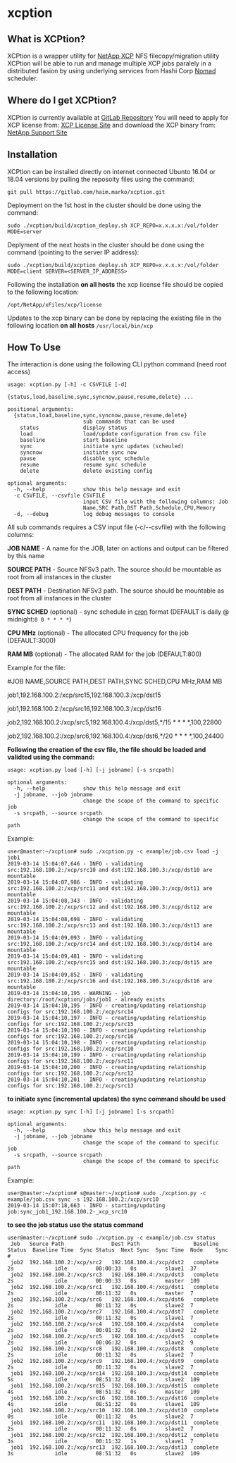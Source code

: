 # xcption

## What is XCPtion?

XCPtion is a wrapper utility for [NetApp XCP](https://xcp.netapp.com/) NFS filecopy/migration utility
XCPtion will be able to run and manage multiple XCP jobs paralely in a distributed fasion by using underlying services from Hashi Corp [Nomad](https://www.nomadproject.io/) scheduler.

## Where do I get XCPtion?

XCPtion is currently available at [GitLab Repository](https://gitlab.com/haim.marko/xcption)
You will need to apply for XCP license from: [XCP License Site](https://xcp.netapp.com/) and download the XCP binary from: [NetApp Support Site](https://mysupport.netapp.com/tools/info/ECMLP2357425I.html?productID=62115&pcfContentID=ECMLP2357425)

## Installation

XCPtion can be installed directly on internet connected Ubunto 16.04 or 18.04 versions by pulling the reposoity files using the command:

`git pull https://gitlab.com/haim.marko/xcption.git`

Deployment on the 1st host in the cluster should be done using the command:

`sudo ./xcption/build/xcption_deploy.sh XCP_REPO=x.x.x.x:/vol/folder MODE=server`

Deplyment of the next hosts in the cluster should be done using the command (pointing to the server IP address):

`sudo ./xcption/build/xcption_deploy.sh XCP_REPO=x.x.x.x:/vol/folder MODE=client SERVER=<SERVER_IP_ADDRESS>`

Following the installation **on all hosts** the xcp license file should be copied to the following location:

`/opt/NetApp/xFiles/xcp/license`

Updates to the xcp binary can be done by replacing the existing file in the following location **on all hosts**
`/usr/local/bin/xcp`


## How To Use

The interaction is done using the following CLI python command (need root access)

```
usage: xcption.py [-h] -c CSVFILE [-d]
                  {status,load,baseline,sync,syncnow,pause,resume,delete} ...

positional arguments:
  {status,load,baseline,sync,syncnow,pause,resume,delete}
                        sub commands that can be used
    status              display status
    load                load/update configuration from csv file
    baseline            start baseline
    sync                initiate sync updates (scheuled)
    syncnow             initiate sync now
    pause               disable sync schedule
    resume              resume sync schedule
    delete              delete existing config

optional arguments:
  -h, --help            show this help message and exit
  -c CSVFILE, --csvfile CSVFILE
                        input CSV file with the following columns: Job
                        Name,SRC Path,DST Path,Schedule,CPU,Memory
  -d, --debug           log debug messages to console

```

All sub commands requires a CSV input file (-c/--csvfile) with the following columns: 

**JOB NAME** - A name for the JOB, later on actions and output can be filtered by this name

**SOURCE PATH** - Source NFSv3 path. The source should be mountable as root from all instances in the cluster 

**DEST PATH** - Destination NFSv3 path. The source should be mountable as root from all instances in the cluster 

**SYNC SCHED** (optional) - sync schedule in [cron](http://www.nncron.ru/help/EN/working/cron-format.htm) format (DEFAULT is daily @ midnight:`0 0 * * * *`)

**CPU MHz** (optional) - The allocated CPU frequency for the job (DEFAULT:3000)

**RAM MB** (optional) - The allocated RAM for the job (DEFAULT:800)


Example for the file:

#JOB NAME,SOURCE PATH,DEST PATH,SYNC SCHED,CPU MHz,RAM MB

job1,192.168.100.2:/xcp/src15,192.168.100.3:/xcp/dst15

job1,192.168.100.2:/xcp/src16,192.168.100.3:/xcp/dst16

job2,192.168.100.2:/xcp/src5,192.168.100.4:/xcp/dst5,*/15 * * * *,100,22800

job2,192.168.100.2:/xcp/src6,192.168.100.4:/xcp/dst6,*/20 * * * *,100,24400


**Following the creation of the csv file, the file should be loaded and validted using the command:**

```
usage: xcption.py load [-h] [-j jobname] [-s srcpath]

optional arguments:
  -h, --help            show this help message and exit
  -j jobname, --job jobname
                        change the scope of the command to specific job
  -s srcpath, --source srcpath
                        change the scope of the command to specific path
```


Example:
```
user@master:~/xcption# sudo ./xcption.py -c example/job.csv load -j job1
2019-03-14 15:04:07,646 - INFO - validating src:192.168.100.2:/xcp/src10 and dst:192.168.100.3:/xcp/dst10 are mountable
2019-03-14 15:04:07,986 - INFO - validating src:192.168.100.2:/xcp/src11 and dst:192.168.100.3:/xcp/dst11 are mountable
2019-03-14 15:04:08,343 - INFO - validating src:192.168.100.2:/xcp/src12 and dst:192.168.100.3:/xcp/dst12 are mountable
2019-03-14 15:04:08,698 - INFO - validating src:192.168.100.2:/xcp/src13 and dst:192.168.100.3:/xcp/dst13 are mountable
2019-03-14 15:04:09,093 - INFO - validating src:192.168.100.2:/xcp/src14 and dst:192.168.100.3:/xcp/dst14 are mountable
2019-03-14 15:04:09,481 - INFO - validating src:192.168.100.2:/xcp/src15 and dst:192.168.100.3:/xcp/dst15 are mountable
2019-03-14 15:04:09,852 - INFO - validating src:192.168.100.2:/xcp/src16 and dst:192.168.100.3:/xcp/dst16 are mountable
2019-03-14 15:04:10,195 - WARNING - job directory:/root/xcption/jobs/job1 - already exists
2019-03-14 15:04:10,195 - INFO - creating/updating relationship configs for src:192.168.100.2:/xcp/src14
2019-03-14 15:04:10,197 - INFO - creating/updating relationship configs for src:192.168.100.2:/xcp/src15
2019-03-14 15:04:10,198 - INFO - creating/updating relationship configs for src:192.168.100.2:/xcp/src16
2019-03-14 15:04:10,198 - INFO - creating/updating relationship configs for src:192.168.100.2:/xcp/src10
2019-03-14 15:04:10,199 - INFO - creating/updating relationship configs for src:192.168.100.2:/xcp/src11
2019-03-14 15:04:10,200 - INFO - creating/updating relationship configs for src:192.168.100.2:/xcp/src12
2019-03-14 15:04:10,201 - INFO - creating/updating relationship configs for src:192.168.100.2:/xcp/src13
```


**to initiate sync (incremental updates) the sync command should be used**

```
usage: xcption.py sync [-h] [-j jobname] [-s srcpath]

optional arguments:
  -h, --help            show this help message and exit
  -j jobname, --job jobname
                        change the scope of the command to specific job
  -s srcpath, --source srcpath
                        change the scope of the command to specific path
```


Example:
```
user@master:~/xcption# s@master:~/xcption# sudo ./xcption.py -c example/job.csv sync -s 192.168.100.2:/xcp/src10
2019-03-14 15:07:18,663 - INFO - starting/updating job:sync_job1_192.168.100.2-_xcp_src10
```

**to see the job status use the status command**

```
user@master:~/xcption# sudo ./xcption.py -c example/job.csv status
 Job   Source Path               Dest Path                 Baseline Status  Baseline Time  Sync Status  Next Sync  Sync Time  Node    Sync #
 job2  192.168.100.2:/xcp/src2   192.168.100.4:/xcp/dst2   complete         2s             idle         00:00:33   0s         slave1  37
 job2  192.168.100.2:/xcp/src3   192.168.100.4:/xcp/dst3   complete         2s             idle         00:00:33   0s         master  109
 job2  192.168.100.2:/xcp/src1   192.168.100.4:/xcp/dst1   complete         2s             idle         00:11:32   0s         master  7
 job2  192.168.100.2:/xcp/src6   192.168.100.4:/xcp/dst6   complete         2s             idle         00:11:32   0s         slave2  7
 job2  192.168.100.2:/xcp/src7   192.168.100.4:/xcp/dst7   complete         2s             idle         00:11:32   0s         slave1  7
 job2  192.168.100.2:/xcp/src4   192.168.100.4:/xcp/dst4   complete         2s             idle         00:01:32   0s         slave2  12
 job2  192.168.100.2:/xcp/src5   192.168.100.4:/xcp/dst5   complete         2s             idle         00:06:32   0s         slave2  9
 job2  192.168.100.2:/xcp/src8   192.168.100.4:/xcp/dst8   complete         2s             idle         00:11:32   0s         slave2  7
 job2  192.168.100.2:/xcp/src9   192.168.100.4:/xcp/dst9   complete         2s             idle         00:11:32   0s         slave2  7
 job1  192.168.100.2:/xcp/src14  192.168.100.3:/xcp/dst14  complete         5s             idle         08:51:32   0s         slave2  109
 job1  192.168.100.2:/xcp/src15  192.168.100.3:/xcp/dst15  complete         4s             idle         08:51:32   0s         master  109
 job1  192.168.100.2:/xcp/src16  192.168.100.3:/xcp/dst16  complete         4s             idle         08:51:32   0s         slave1  109
 job1  192.168.100.2:/xcp/src10  192.168.100.3:/xcp/dst10  complete         0s             idle         00:11:32   0s         slave2  7
 job1  192.168.100.2:/xcp/src11  192.168.100.3:/xcp/dst11  complete         2s             idle         00:11:32   0s         slave2  7
 job1  192.168.100.2:/xcp/src12  192.168.100.3:/xcp/dst12  complete         3s             idle         00:11:32   1s         slave1  7
 job1  192.168.100.2:/xcp/src13  192.168.100.3:/xcp/dst13  complete         3s             idle         08:51:32   0s         slave2  109
```




